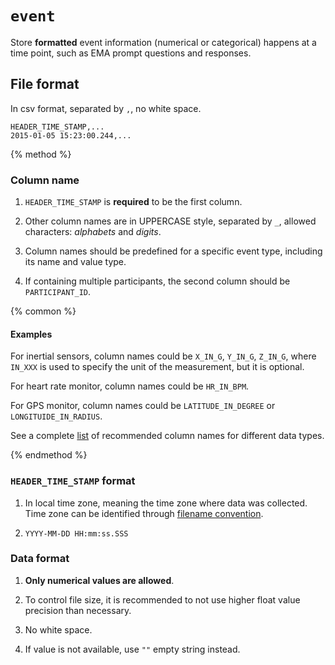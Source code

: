 # `event`

Store **formatted** event information (numerical or categorical) happens at a time point, such as EMA prompt questions and responses.

## File format

In csv format, separated by `,`, no white space.

```
HEADER_TIME_STAMP,...
2015-01-05 15:23:00.244,...
```

{% method %}

### Column name

1. `HEADER_TIME_STAMP` is **required** to be the first column.

2. Other column names are in UPPERCASE style, separated by `_`, allowed characters: *alphabets* and *digits*.

3. Column names should be predefined for a specific event type, including its name and value type.

4. If containing multiple participants, the second column should be `PARTICIPANT_ID`.

{% common %}

#### Examples

For inertial sensors, column names could be `X_IN_G`, `Y_IN_G`, `Z_IN_G`, where `IN_XXX` is used to specify the unit of the measurement, but it is optional.

For heart rate monitor, column names could be `HR_IN_BPM`.

For GPS monitor, column names could be `LATITUDE_IN_DEGREE` or `LONGITUIDE_IN_RADIUS`.

See a complete [list](#) of recommended column names for different data types.

{% endmethod %}

### `HEADER_TIME_STAMP` format
1. In local time zone, meaning the time zone where data was collected. Time zone can be identified through [filename convention](#).

2. `YYYY-MM-DD HH:mm:ss.SSS`

### Data format
1. **Only numerical values are allowed**.

2. To control file size, it is recommended to not use higher float value precision than necessary.

3. No white space.



4. If value is not available, use `""` empty string instead.




